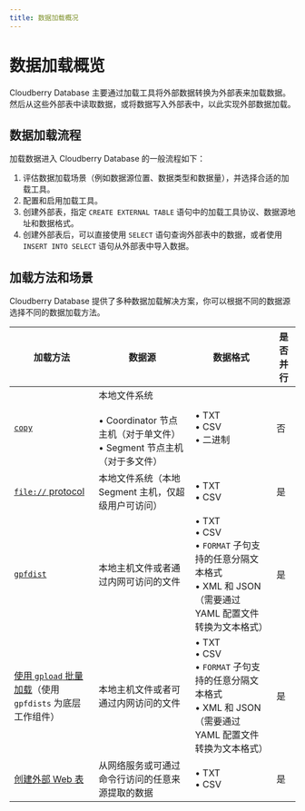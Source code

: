 ```yaml
---
title: 数据加载概况
---
```


# 数据加载概览

Cloudberry Database 主要通过加载工具将外部数据转换为外部表来加载数据。然后从这些外部表中读取数据，或将数据写入外部表中，以此实现外部数据加载。

## 数据加载流程

加载数据进入 Cloudberry Database 的一般流程如下：

1. 评估数据加载场景（例如数据源位置、数据类型和数据量），并选择合适的加载工具。
2. 配置和启用加载工具。
3. 创建外部表，指定 `CREATE EXTERNAL TABLE` 语句中的加载工具协议、数据源地址和数据格式。
4. 创建外部表后，可以直接使用 `SELECT` 语句查询外部表中的数据，或者使用 `INSERT INTO SELECT` 语句从外部表中导入数据。

## 加载方法和场景

Cloudberry Database 提供了多种数据加载解决方案，你可以根据不同的数据源选择不同的数据加载方法。

| 加载方法              | 数据源                                                 | 数据格式                                                  | 是否并行 |
| -------------------------- | ----------------------------------------------------------- | ------------------------------------------------------------ | -------- |
| [`copy`](/i18n/zh/docusaurus-plugin-content-docs/current/data-loading/load-data-using-copy.md)                     | 本地文件系统<br /><br />• Coordinator 节点主机（对于单文件）<br />• Segment 节点主机（对于多文件） | • TXT<br />• CSV<br />• 二进制                                             | 否       |
| [`file://` protocol](/i18n/zh/docusaurus-plugin-content-docs/current/data-loading/load-data-using-file-protocol.md)         | 本地文件系统（本地 Segment 主机，仅超级用户可访问） | • TXT<br />• CSV                                             | 是      |
| [`gpfdist`](/i18n/zh/docusaurus-plugin-content-docs/current/data-loading/load-data-using-gpfdist.md)    |  本地主机文件或者通过内网可访问的文件  | • TXT<br />• CSV<br />• `FORMAT` 子句支持的任意分隔文本格式<br />• XML 和 JSON（需要通过 YAML 配置文件转换为文本格式） | 是     |               |
| [使用 `gpload` 批量加载](/i18n/zh/docusaurus-plugin-content-docs/current/data-loading/load-data-using-gpload.md)（使用 `gpfdists` 为底层工作组件） |  本地主机文件或者可通过内网访问的文件  | • TXT<br />• CSV<br />• `FORMAT` 子句支持的任意分隔文本格式<br />• XML 和 JSON（需要通过 YAML 配置文件转换为文本格式） | 是      |
| [创建外部 Web 表](/i18n/zh/docusaurus-plugin-content-docs/current/data-loading/load-data-from-web-services.md)         | 从网络服务或可通过命令行访问的任意来源提取的数据 | • TXT<br />• CSV                                             | 是      |